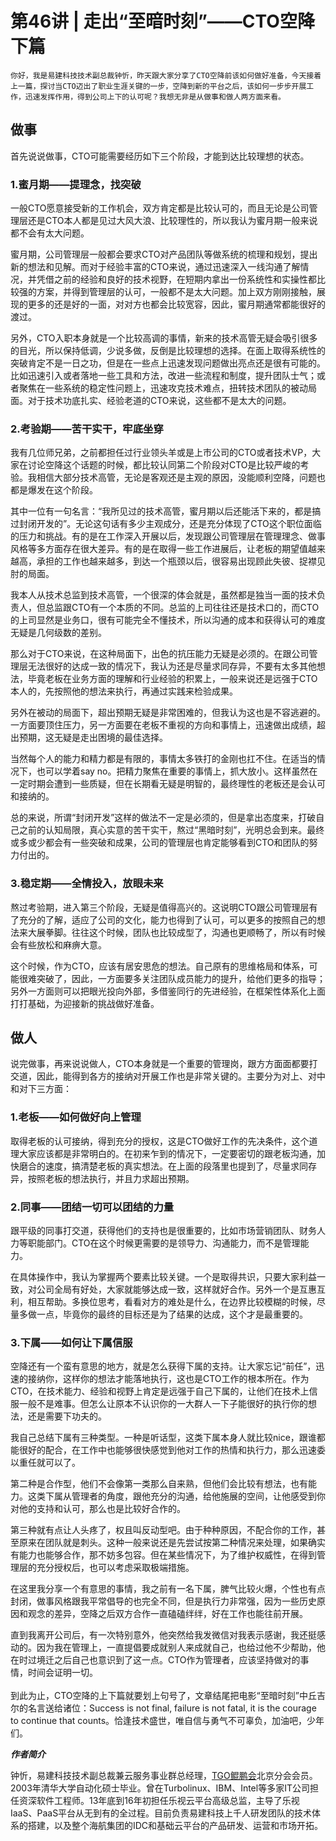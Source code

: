 # 第46讲 | 走出“至暗时刻”——CTO空降下篇

    你好，我是易建科技技术副总裁钟忻，昨天跟大家分享了CTO空降前该如何做好准备，今天接着上一篇，探讨当CTO迈出了职业生涯关键的一步，空降到新的平台之后，该如何一步步开展工作，迅速发挥作用，得到公司上下的认可呢？我想无非是从做事和做人两方面来看。

## 做事

首先说说做事，CTO可能需要经历如下三个阶段，才能到达比较理想的状态。

### 1.蜜月期——提理念，找突破

一般CTO愿意接受新的工作机会，双方肯定都是比较认可的，而且无论是公司管理层还是CTO本人都是见过大风大浪、比较理性的，所以我认为蜜月期一般来说都不会有太大问题。

蜜月期，公司管理层一般都会要求CTO对产品团队等做系统的梳理和规划，提出新的想法和见解。而对于经验丰富的CTO来说，通过迅速深入一线沟通了解情况，并凭借之前的经验和良好的技术视野，在短期内拿出一份系统性和实操性都比较强的方案，并得到管理层的认可，一般都不是太大问题。加上双方刚刚接触，展现的更多的还是好的一面，对对方也都会比较宽容，因此，蜜月期通常都能很好的渡过。

另外，CTO入职本身就是一个比较高调的事情，新来的技术高管无疑会吸引很多的目光，所以保持低调，少说多做，反倒是比较理想的选择。在面上取得系统性的突破肯定不是一日之功，但是在一些点上迅速发现问题做出亮点还是很有可能的。比如迅速引入或者落地一些工具和方法，改进一些流程和制度，提升团队士气；或者聚焦在一些系统的稳定性问题上，迅速攻克技术难点，扭转技术团队的被动局面。对于技术功底扎实、经验老道的CTO来说，这些都不是太大的问题。

### 2.考验期——苦干实干，牢底坐穿

我有几位师兄弟，之前都担任过行业领头羊或是上市公司的CTO或者技术VP，大家在讨论空降这个话题的时候，都比较认同第二个阶段对CTO是比较严峻的考验。我相信大部分技术高管，无论是客观还是主观的原因，没能顺利空降，问题也都是爆发在这个阶段。

其中一位有一句名言：“我所见过的技术高管，蜜月期以后还能活下来的，都是搞过封闭开发的”。无论这句话有多少主观成分，还是充分体现了CTO这个职位面临的压力和挑战。有的是在工作深入开展以后，发现跟公司管理层在管理理念、做事风格等多方面存在很大差异。有的是在取得一些工作进展后，让老板的期望值越来越高，承担的工作也越来越多，到达一个瓶颈以后，很容易出现顾此失彼、捉襟见肘的局面。

我本人从技术总监到技术高管，一个很深的体会就是，虽然都是独当一面的技术负责人，但总监跟CTO有一个本质的不同。总监的上司往往还是技术口的，而CTO的上司显然是业务口，很有可能完全不懂技术，所以沟通的成本和获得认可的难度无疑是几何级数的差别。

那么对于CTO来说，在这种局面下，出色的抗压能力无疑是必须的。在跟公司管理层无法很好的达成一致的情况下，我认为还是尽量求同存异，不要有太多其他想法，毕竟老板在业务方面的理解和行业经验的积累上，一般来说还是远强于CTO本人的，先按照他的想法来执行，再通过实践来检验成果。

另外在被动的局面下，超出预期无疑是非常困难的，但我认为这也是不容逃避的。一方面要顶住压力，另一方面要在老板不重视的方向和事情上，迅速做出成绩，超出预期，这无疑是走出困境的最佳选择。

当然每个人的能力和精力都是有限的，事情太多铁打的金刚也扛不住。在适当的情况下，也可以学着say no。把精力聚焦在重要的事情上，抓大放小。这样虽然在一定时期会遭到一些质疑，但在长期看无疑是明智的，最终理性的老板还是会认可和接纳的。

总的来说，所谓“封闭开发”这样的做法不一定是必须的，但是拿出态度来，打破自己之前的认知局限，真心实意的苦干实干，熬过“黑暗时刻”，光明总会到来。最终或多或少都会有一些突破和成果，公司的管理层也肯定能够看到CTO和团队的努力付出的。

### 3.稳定期——全情投入，放眼未来

熬过考验期，进入第三个阶段，无疑是值得高兴的。这说明CTO跟公司管理层有了充分的了解，适应了公司的文化，能力也得到了认可，可以更多的按照自己的想法来大展拳脚。往往这个时候，团队也比较成型了，沟通也更顺畅了，所以有时候会有些放松和麻痹大意。

这个时候，作为CTO，应该有居安思危的想法。自己原有的思维格局和体系，可能很难突破了，因此，一方面要多关注团队成员能力的提升，给他们更多的指导；另外一方面则可以把眼光投向外部，多借鉴同行的先进经验，在框架性体系化上面打打基础，为迎接新的挑战做好准备。

## 做人

说完做事，再来说说做人，CTO本身就是一个重要的管理岗，跟方方面面都要打交道，因此，能得到各方的接纳对开展工作也是非常关键的。主要分为对上、对中和对下三方面：

### 1.老板——如何做好向上管理

取得老板的认可接纳，得到充分的授权，这是CTO做好工作的先决条件，这个道理大家应该都是非常明白的。在初来乍到的情况下，一定要密切的跟老板沟通，加快磨合的速度，搞清楚老板的真实想法。在上面的段落里也提到了，尽量求同存异，按照老板的想法执行，并且力求超出预期。

### 2.同事——团结一切可以团结的力量

跟平级的同事打交道，获得他们的支持也是很重要的，比如市场营销团队、财务人力等职能部门。CTO在这个时候更需要的是领导力、沟通能力，而不是管理能力。

在具体操作中，我认为掌握两个要素比较关键。一个是取得共识，只要大家利益一致，对公司全局有好处，大家就能够达成一致，这样就好合作。另外一个是互惠互利，相互帮助。多换位思考，看看对方的难处是什么，在边界比较模糊的时候，尽量多做一点，毕竟你的最终的目标还是为了结果的达成，这个才是最重要的。

### 3.下属——如何让下属信服

空降还有一个蛮有意思的地方，就是怎么获得下属的支持。让大家忘记“前任”，迅速的接纳你，这样你的想法才能落地执行，这也是CTO工作的根本所在。作为CTO，在技术能力、经验和视野上肯定是远强于自己下属的，让他们在技术上信服一般不是难事。但怎么让原本不认识你的一大群人一下子能很好的执行你的想法，还是需要下功夫的。

我自己总结下属有三种类型。一种是听话型，这类下属本身人就比较nice，跟谁都能很好的配合，在工作中也能够很快感觉到他对工作的热情和执行力，那么迅速委以重任就可以了。

第二种是合作型，他们不会像第一类那么自来熟，但他们会比较有想法，也有能力。这类下属从管理者的角度，跟他充分的沟通，给他施展的空间，让他感受到你对他的支持和认可，那么也是比较好合作的。

第三种就有点让人头疼了，权且叫反动型吧。由于种种原因，不配合你的工作，甚至原来在团队就是刺头。这种一般来说还是先尝试按第二种情况来处理，如果确实有能力也能够合作，那不妨多包容。但在某些情况下，为了维护权威性，在得到管理层的充分授权后，也可以考虑采取极端措施。

在这里我分享一个有意思的事情，我之前有一名下属，脾气比较火爆，个性也有点封闭，做事风格跟我平常倡导的也完全不同，但是执行力非常强，因为一些历史原因和观念的差异，空降之后双方合作一直磕磕绊绊，好在工作也能往前开展。

直到我离开公司后，有一次特别意外，他突然给我发微信对我表示感谢，我还挺感动的。因为我在管理上，一直提倡要成就别人来成就自己，也给过他不少帮助，他在时过境迁之后自己也意识到了这一点。CTO作为管理者，应该坚持做对的事情，时间会证明一切。  
   
到此为止，CTO空降的上下篇就要划上句号了，文章结尾把电影“至暗时刻”中丘吉尔的名言送给诸位：Success is not final, failure is not fatal, it is the courage to continue that counts。恰逢技术盛世，唯自信与勇气不可辜负，加油吧，少年们。

_**作者简介**_

钟忻，易建科技技术副总裁兼云服务事业群总经理，[TGO鲲鹏会](http://tgo.geekbang.org)北京分会会员。2003年清华大学自动化硕士毕业。曾在Turbolinux、IBM、Intel等多家IT公司担任资深软件工程师。13年底到16年初担任乐视云平台高级总监，主导了乐视IaaS、PaaS平台从无到有的全过程。目前负责易建科技上千人研发团队的技术体系的搭建，以及整个海航集团的IDC和基础云平台的产品研发、运营和市场开拓。
    
